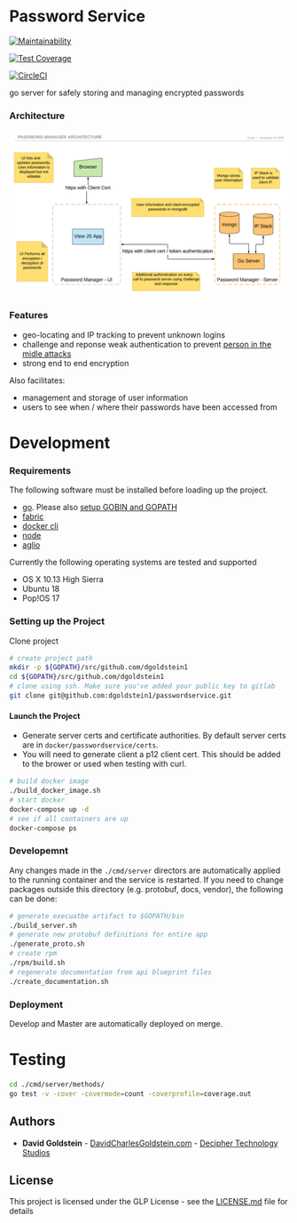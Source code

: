 # Password Service

[![Maintainability](https://api.codeclimate.com/v1/badges/e43386786616de37f867/maintainability)](https://codeclimate.com/github/dgoldstein1/passwordservice/maintainability)

[![Test Coverage](https://api.codeclimate.com/v1/badges/e43386786616de37f867/test_coverage)](https://codeclimate.com/github/dgoldstein1/passwordservice/test_coverage)

[![CircleCI](https://circleci.com/gh/dgoldstein1/passwordservice.svg?style=svg)](https://circleci.com/gh/dgoldstein1/passwordservice)

go server for safely storing and managing encrypted passwords

### Architecture

![architecture](docs/api/architecture.png)

### Features

- geo-locating and IP tracking to prevent unknown logins
- challenge and reponse weak authentication to prevent [person in the midle attacks](https://en.wikipedia.org/wiki/Challenge%E2%80%93response_authentication#Examples)
- strong end to end encryption

Also facilitates:

- management and storage of user information
- users to see when / where their passwords have been accessed from


# Development

### Requirements

The following software must be installed before loading up the project.

- [go](https://golang.org/doc/install). Please also [setup GOBIN and GOPATH](https://github.com/golang/go/wiki/SettingGOPATH)
- [fabric](https://github.com/DecipherNow/gm-fabric-go#installation)
- [docker cli](https://docs.docker.com/install)
- [node](https://nodejs.org/en/download/)
- [aglio](https://github.com/danielgtaylor/aglio)

Currently the following operating systems are tested and supported

- OS X 10.13 High Sierra
- Ubuntu 18
- Pop!OS 17

### Setting up the Project

Clone project

```sh
# create project path
mkdir -p ${GOPATH}/src/github.com/dgoldstein1
cd ${GOPATH}/src/github.com/dgoldstein1
# clone using ssh. Make sure you've added your public key to gitlab
git clone git@github.com:dgoldstein1/passwordservice.git
```

#### Launch the Project

- Generate server certs and certificate authorities. By default server certs are in `docker/passwordservice/certs`. 
- You will need to generate client a p12 client cert. This should be added to the brower or used when testing with curl.

```sh
# build docker image
./build_docker_image.sh
# start docker
docker-compose up -d
# see if all containers are up
docker-compose ps
```

### Developemnt

Any changes made in the `./cmd/server` directors are automatically applied to the running container and the service is restarted. If you need to change packages outside this directory (e.g. protobuf, docs, vendor), the following can be done:

```sh
# generate execuatbe artifact to $GOPATH/bin
./build_server.sh
# generate new protobuf definitions for entire app
./generate_proto.sh
# create rpm
./rpm/build.sh
# regenerate documentation from api blueprint files
./create_documentation.sh
```

### Deployment

Develop and Master are automatically deployed on merge.

# Testing

```sh
cd ./cmd/server/methods/
go test -v -cover -covermode=count -coverprofile=coverage.out
```

## Authors

* **David Goldstein** - [DavidCharlesGoldstein.com](http://www.davidcharlesgoldstein.com/?github-password-service) - [Decipher Technology Studios](http://deciphernow.com/)

## License

This project is licensed under the GLP License - see the [LICENSE.md](LICENSE.md) file for details
